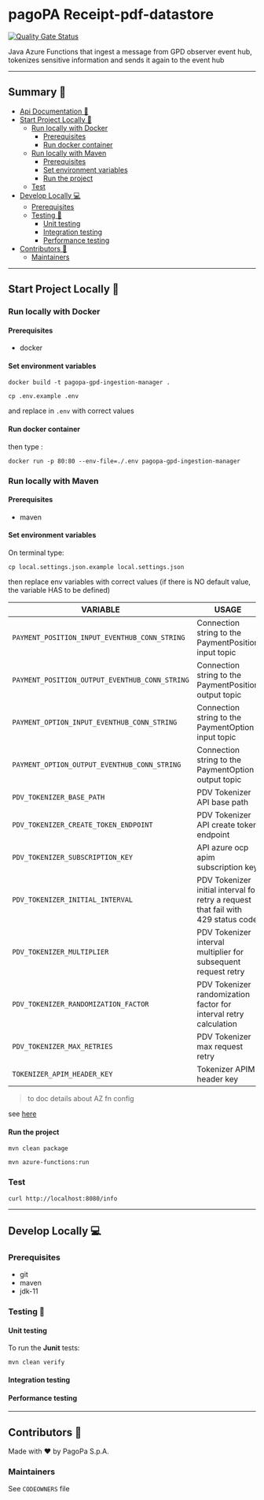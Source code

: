 # pagoPA Receipt-pdf-datastore

[![Quality Gate Status](https://sonarcloud.io/api/project_badges/measure?project=pagopa_pagopa-gpd-ingestion-manager&metric=alert_status)](https://sonarcloud.io/dashboard?id=pagopa_pagopa-gpd-ingestion-manager)

Java Azure Functions that ingest a message from GPD observer event hub, tokenizes sensitive information and sends it
again to the event hub

---

## Summary 📖

- [Api Documentation 📖](#api-documentation-)
- [Start Project Locally 🚀](#start-project-locally-)
    * [Run locally with Docker](#run-locally-with-docker)
        + [Prerequisites](#prerequisites)
        + [Run docker container](#run-docker-container)
    * [Run locally with Maven](#run-locally-with-maven)
        + [Prerequisites](#prerequisites-1)
        + [Set environment variables](#set-environment-variables)
        + [Run the project](#run-the-project)
    * [Test](#test)
- [Develop Locally 💻](#develop-locally-)
    * [Prerequisites](#prerequisites-2)
    * [Testing 🧪](#testing-)
        + [Unit testing](#unit-testing)
        + [Integration testing](#integration-testing)
        + [Performance testing](#performance-testing)
- [Contributors 👥](#contributors-)
    * [Maintainers](#maintainers)

---

## Start Project Locally 🚀

### Run locally with Docker

#### Prerequisites

- docker

#### Set environment variables

`docker build -t pagopa-gpd-ingestion-manager .`

`cp .env.example .env`

and replace in `.env` with correct values

#### Run docker container

then type :

`docker run -p 80:80 --env-file=./.env pagopa-gpd-ingestion-manager`

### Run locally with Maven

#### Prerequisites

- maven

#### Set environment variables

On terminal type:

`cp local.settings.json.example local.settings.json`

then replace env variables with correct values
(if there is NO default value, the variable HAS to be defined)

| VARIABLE                                       | USAGE                                                                             |                     DEFAULT VALUE                      |
|------------------------------------------------|-----------------------------------------------------------------------------------|:------------------------------------------------------:|
| `PAYMENT_POSITION_INPUT_EVENTHUB_CONN_STRING`  | Connection string to the PaymentPosition input topic                              |                                                        |
| `PAYMENT_POSITION_OUTPUT_EVENTHUB_CONN_STRING` | Connection string to the PaymentPosition output topic                             |                                                        |
| `PAYMENT_OPTION_INPUT_EVENTHUB_CONN_STRING`    | Connection string to the PaymentOption input topic                                |                                                        |
| `PAYMENT_OPTION_OUTPUT_EVENTHUB_CONN_STRING`   | Connection string to the PaymentOption output topic                               |                                                        |
| `PDV_TOKENIZER_BASE_PATH`                      | PDV Tokenizer API base path                                                       | "https://api.uat.tokenizer.pdv.pagopa.it/tokenizer/v1" |
| `PDV_TOKENIZER_CREATE_TOKEN_ENDPOINT`          | PDV Tokenizer API create token endpoint                                           |                       "/tokens"                        |
| `PDV_TOKENIZER_SUBSCRIPTION_KEY`               | API azure ocp apim subscription key                                               |                                                        |
| `PDV_TOKENIZER_INITIAL_INTERVAL`               | PDV Tokenizer initial interval for retry a request that fail with 429 status code |                          200                           |
| `PDV_TOKENIZER_MULTIPLIER`                     | PDV Tokenizer interval multiplier for subsequent request retry                    |                          2.0                           |
| `PDV_TOKENIZER_RANDOMIZATION_FACTOR`           | PDV Tokenizer randomization factor for interval retry calculation                 |                          0.6                           |
| `PDV_TOKENIZER_MAX_RETRIES`                    | PDV Tokenizer max request retry                                                   |                           3                            |
| `TOKENIZER_APIM_HEADER_KEY`                    | Tokenizer APIM header key                                                         |                       x-api-key                        |

> to doc details about AZ fn config
>
see [here](https://stackoverflow.com/questions/62669672/azure-functions-what-is-the-purpose-of-having-host-json-and-local-settings-jso)

#### Run the project

`mvn clean package`

`mvn azure-functions:run`

### Test

`curl http://localhost:8080/info`

---

## Develop Locally 💻

### Prerequisites

- git
- maven
- jdk-11

### Testing 🧪

#### Unit testing

To run the **Junit** tests:

`mvn clean verify`

#### Integration testing

#### Performance testing

---

## Contributors 👥

Made with ❤️ by PagoPa S.p.A.

### Maintainers

See `CODEOWNERS` file